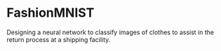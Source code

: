 # FashionMNIST
 Designing a neural network to classify images of clothes to assist in the return process at a shipping facility.

